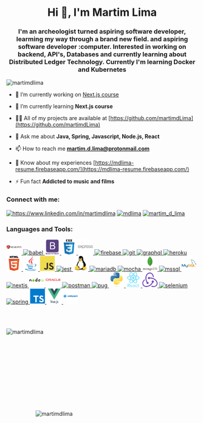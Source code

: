 <h1 align="center">Hi 👋, I'm Martim Lima</h1>
<h3 align="center">I'm an archeologist turned aspiring software developer, learming my way through a brand new field. and aspiring software developer :computer. Interested in working on backend, API's, Databases and currently learning about Distributed Ledger Technology. Currently I'm learning Docker and Kubernetes</h3>

<p align="left"> <img src="https://komarev.com/ghpvc/?username=martimdlima&label=Profile%20views&color=0e75b6&style=flat" alt="martimdlima" /> </p>

- 🔭 I’m currently working on [Next.js course](https://github.com/martimdLima/Nextjs-and-React---The-Complete-Guide)

- 🌱 I’m currently learning **Next.js course**

- 👨‍💻 All of my projects are available at [https://github.com/martimdLima](https://github.com/martimdLima)

- 💬 Ask me about **Java, Spring, Javascript, Node.js, React**

- 📫 How to reach me **martim.d.lima@protonmail.com**

- 📄 Know about my experiences [https://mdlima-resume.firebaseapp.com/](https://mdlima-resume.firebaseapp.com/)

- ⚡ Fun fact **Addicted to music and films**

<h3 align="left">Connect with me:</h3>
<p align="left">
<a href="https://linkedin.com/in/https://www.linkedin.com/in/martimdlima" target="blank"><img align="center" src="https://cdn.jsdelivr.net/npm/simple-icons@3.0.1/icons/linkedin.svg" alt="https://www.linkedin.com/in/martimdlima" height="30" width="40" /></a>
<a href="https://stackoverflow.com/users/mdlima" target="blank"><img align="center" src="https://cdn.jsdelivr.net/npm/simple-icons@3.0.1/icons/stackoverflow.svg" alt="mdlima" height="30" width="40" /></a>
<a href="https://www.hackerrank.com/martim_d_lima" target="blank"><img align="center" src="https://cdn.jsdelivr.net/npm/simple-icons@3.0.1/icons/hackerrank.svg" alt="martim_d_lima" height="30" width="40" /></a>
</p>

<h3 align="left">Languages and Tools:</h3>
<p align="left"> <a href="https://angular.io" target="_blank"> <img src="https://raw.githubusercontent.com/devicons/devicon/master/icons/angularjs/angularjs-original-wordmark.svg" alt="angularjs" width="40" height="40"/> </a> <a href="https://babeljs.io/" target="_blank"> <img src="https://www.vectorlogo.zone/logos/babeljs/babeljs-icon.svg" alt="babel" width="40" height="40"/> </a> <a href="https://getbootstrap.com" target="_blank"> <img src="https://raw.githubusercontent.com/devicons/devicon/master/icons/bootstrap/bootstrap-plain-wordmark.svg" alt="bootstrap" width="40" height="40"/> </a> <a href="https://www.w3schools.com/css/" target="_blank"> <img src="https://raw.githubusercontent.com/devicons/devicon/master/icons/css3/css3-original-wordmark.svg" alt="css3" width="40" height="40"/> </a> <a href="https://expressjs.com" target="_blank"> <img src="https://raw.githubusercontent.com/devicons/devicon/master/icons/express/express-original-wordmark.svg" alt="express" width="40" height="40"/> </a> <a href="https://firebase.google.com/" target="_blank"> <img src="https://www.vectorlogo.zone/logos/firebase/firebase-icon.svg" alt="firebase" width="40" height="40"/> </a> <a href="https://git-scm.com/" target="_blank"> <img src="https://www.vectorlogo.zone/logos/git-scm/git-scm-icon.svg" alt="git" width="40" height="40"/> </a> <a href="https://graphql.org" target="_blank"> <img src="https://www.vectorlogo.zone/logos/graphql/graphql-icon.svg" alt="graphql" width="40" height="40"/> </a> <a href="https://heroku.com" target="_blank"> <img src="https://www.vectorlogo.zone/logos/heroku/heroku-icon.svg" alt="heroku" width="40" height="40"/> </a> <a href="https://www.w3.org/html/" target="_blank"> <img src="https://raw.githubusercontent.com/devicons/devicon/master/icons/html5/html5-original-wordmark.svg" alt="html5" width="40" height="40"/> </a> <a href="https://www.java.com" target="_blank"> <img src="https://raw.githubusercontent.com/devicons/devicon/master/icons/java/java-original.svg" alt="java" width="40" height="40"/> </a> <a href="https://developer.mozilla.org/en-US/docs/Web/JavaScript" target="_blank"> <img src="https://raw.githubusercontent.com/devicons/devicon/master/icons/javascript/javascript-original.svg" alt="javascript" width="40" height="40"/> </a> <a href="https://jestjs.io" target="_blank"> <img src="https://www.vectorlogo.zone/logos/jestjsio/jestjsio-icon.svg" alt="jest" width="40" height="40"/> </a> <a href="https://www.linux.org/" target="_blank"> <img src="https://raw.githubusercontent.com/devicons/devicon/master/icons/linux/linux-original.svg" alt="linux" width="40" height="40"/> </a> <a href="https://mariadb.org/" target="_blank"> <img src="https://www.vectorlogo.zone/logos/mariadb/mariadb-icon.svg" alt="mariadb" width="40" height="40"/> </a> <a href="https://mochajs.org" target="_blank"> <img src="https://www.vectorlogo.zone/logos/mochajs/mochajs-icon.svg" alt="mocha" width="40" height="40"/> </a> <a href="https://www.mongodb.com/" target="_blank"> <img src="https://raw.githubusercontent.com/devicons/devicon/master/icons/mongodb/mongodb-original-wordmark.svg" alt="mongodb" width="40" height="40"/> </a> <a href="https://www.microsoft.com/en-us/sql-server" target="_blank"> <img src="https://cdn.worldvectorlogo.com/logos/microsoft-sql-server.svg" alt="mssql" width="40" height="40"/> </a> <a href="https://www.mysql.com/" target="_blank"> <img src="https://raw.githubusercontent.com/devicons/devicon/master/icons/mysql/mysql-original-wordmark.svg" alt="mysql" width="40" height="40"/> </a> <a href="https://nextjs.org/" target="_blank"> <img src="https://cdn.worldvectorlogo.com/logos/nextjs-3.svg" alt="nextjs" width="40" height="40"/> </a> <a href="https://nodejs.org" target="_blank"> <img src="https://raw.githubusercontent.com/devicons/devicon/master/icons/nodejs/nodejs-original-wordmark.svg" alt="nodejs" width="40" height="40"/> </a> <a href="https://www.oracle.com/" target="_blank"> <img src="https://raw.githubusercontent.com/devicons/devicon/master/icons/oracle/oracle-original.svg" alt="oracle" width="40" height="40"/> </a> <a href="https://postman.com" target="_blank"> <img src="https://www.vectorlogo.zone/logos/getpostman/getpostman-icon.svg" alt="postman" width="40" height="40"/> </a> <a href="https://pugjs.org" target="_blank"> <img src="https://cdn.worldvectorlogo.com/logos/pug.svg" alt="pug" width="40" height="40"/> </a> <a href="https://www.python.org" target="_blank"> <img src="https://raw.githubusercontent.com/devicons/devicon/master/icons/python/python-original.svg" alt="python" width="40" height="40"/> </a> <a href="https://reactjs.org/" target="_blank"> <img src="https://raw.githubusercontent.com/devicons/devicon/master/icons/react/react-original-wordmark.svg" alt="react" width="40" height="40"/> </a> <a href="https://redux.js.org" target="_blank"> <img src="https://raw.githubusercontent.com/devicons/devicon/master/icons/redux/redux-original.svg" alt="redux" width="40" height="40"/> </a> <a href="https://www.selenium.dev" target="_blank"> <img src="https://raw.githubusercontent.com/detain/svg-logos/780f25886640cef088af994181646db2f6b1a3f8/svg/selenium-logo.svg" alt="selenium" width="40" height="40"/> </a> <a href="https://spring.io/" target="_blank"> <img src="https://www.vectorlogo.zone/logos/springio/springio-icon.svg" alt="spring" width="40" height="40"/> </a> <a href="https://www.typescriptlang.org/" target="_blank"> <img src="https://raw.githubusercontent.com/devicons/devicon/master/icons/typescript/typescript-original.svg" alt="typescript" width="40" height="40"/> </a> <a href="https://vuejs.org/" target="_blank"> <img src="https://raw.githubusercontent.com/devicons/devicon/master/icons/vuejs/vuejs-original-wordmark.svg" alt="vuejs" width="40" height="40"/> </a> <a href="https://webpack.js.org" target="_blank"> <img src="https://raw.githubusercontent.com/devicons/devicon/d00d0969292a6569d45b06d3f350f463a0107b0d/icons/webpack/webpack-original-wordmark.svg" alt="webpack" width="40" height="40"/> </a> </p>

<!--<p><img align="left" src="https://github-readme-stats.vercel.app/api/top-langs?username=martimdlima&show_icons=true&locale=en&layout=compact" alt="martimdlima" /></p>-->

<!--<p>&nbsp;<img align="center" src="https://github-readme-stats.vercel.app/api?username=martimdlima&show_icons=true&locale=en" alt="martimdlima" /></p>-->

<!--<p><img align="center" src="https://github-readme-streak-stats.herokuapp.com/?user=martimdlima&" alt="martimdlima" /></p>-->


<!--### :zap: Recent Activity-->

<!--START_SECTION:activity-->


<br><br>


<!--<tr>
<p><img align="left" src="https://github.com/martimdLima/github-stats/blob/master/generated/languages.svg" alt="martimdlima" /></p>-->

<!--<p><img align="center" src="https://github.com/martimdLima/github-stats/blob/master/generated/overview.svg" alt="martimdlima" /></p>
</tr>-->


<div>
  <img style="display: block;  margin-left: auto; margin-right: auto;" width="545" height="215" src="https://github-readme-stats-fmu8ozvbo-martimdlima.vercel.app/api?username=martimdLima&count_private=true&include_all_commits&show_icons=true&theme=vue-dark" alt="martimdlima"/>

  <img style="display: block;  margin-left: auto; margin-right: auto;" width="350" height="215" src="https://github-readme-stats-fmu8ozvbo-martimdlima.vercel.app/api/top-langs/?username=martimdLima&langs_count=10&layout=compact&theme=vue-dark" alt="martimdlima" />
</div>


